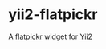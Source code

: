 # yii2-flatpickr
A [flatpickr](https://github.com/flatpickr/flatpickr) widget for [Yii2](https://www.yiiframework.com/)
